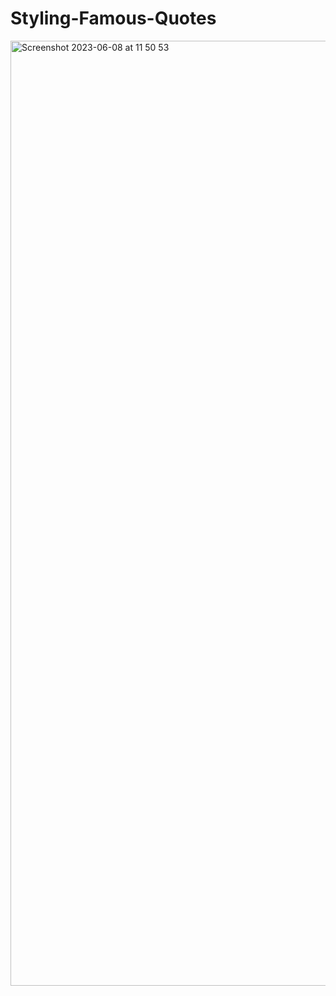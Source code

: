 # Styling-Famous-Quotes
<img width="1512" alt="Screenshot 2023-06-08 at 11 50 53" src="https://github.com/IMTheBale/Styling-Famous-Quotes/assets/103919889/138c6719-721a-48dd-895a-daf681b7b8b2">
